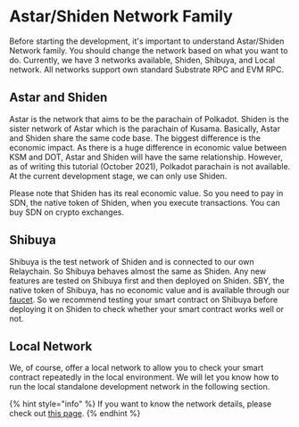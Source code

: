 # Astar/Shiden Network Family

Before starting the development, it's important to understand Astar/Shiden Network family. You should change the network based on what you want to do. Currently, we have 3 networks available, Shiden, Shibuya, and Local network. All networks support own standard Substrate RPC and EVM RPC.&#x20;

## Astar and Shiden

Astar is the network that aims to be the parachain of Polkadot. Shiden is the sister network of Astar which is the parachain of Kusama. Basically, Astar and Shiden share the same code base. The biggest difference is the economic impact. As there is a huge difference in economic value between KSM and DOT, Astar and Shiden will have the same relationship. However, as of writing this tutorial (October 2021), Polkadot parachain is not available. At the current development stage, we can only use Shiden.

Please note that Shiden has its real economic value. So you need to pay in SDN, the native token of Shiden, when you execute transactions. You can buy SDN on crypto exchanges.

## Shibuya

Shibuya is the test network of Shiden and is connected to our own Relaychain. So Shibuya behaves almost the same as Shiden. Any new features are tested on Shibuya first and then deployed on Shiden. SBY, the native token of Shibuya, has no economic value and is available through our [faucet](../../integration/testnet-faucet.md). So we recommend testing your smart contract on Shibuya before deploying it on Shiden to check whether your smart contract works well or not.

## Local Network

We, of course, offer a local network to allow you to check your smart contract repeatedly in the local environment. We will let you know how to run the local standalone development network in the following section.

{% hint style="info" %}
If you want to know the network details, please check out [this page](../../integration/network-details.md).
{% endhint %}
